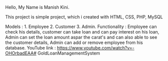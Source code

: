 
Hello, My Name is Manish Kini.

This project is simple project, which i created with HTML, CSS, PHP, MySQL

Models : 1. Employee 
              2. Customer 
              3. Admin.
Functionality : 
              Employee can check his details, customer can take loan and can pay interest on his loan, Admin can set                the loan amount aspar the carat's and can also able to see the customer details, Admin can add or                         remove employee from his database.
YouTube link : 
              https://www.youtube.com/watch?v=-OHOrbadEAA# GoldLoanManagementSystem
